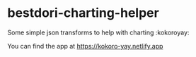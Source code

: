 # bestdori-charting-helper
Some simple json transforms to help with charting :kokoroyay:

You can find the app at https://kokoro-yay.netlify.app